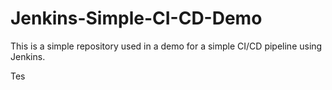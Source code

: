 # Jenkins-Simple-CI-CD-Demo

This is a simple repository used in a demo for a simple CI/CD pipeline using Jenkins.

Tes
